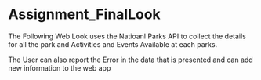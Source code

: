# Assignment_FinalLook

The Following Web Look uses the Natioanl Parks API to collect the details for all the park and Activities and Events Available at each parks.

The User can also report the Error in the data that is presented and can add new information to the web app
